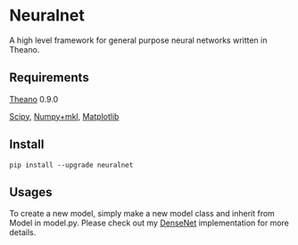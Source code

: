 # Neuralnet

A high level framework for general purpose neural networks written in Theano.

## Requirements

[Theano](http://deeplearning.net/software/theano_versions/0.9.X/) 0.9.0

[Scipy](https://www.scipy.org/install.html), [Numpy+mkl](http://www.lfd.uci.edu/~gohlke/pythonlibs/#numpy), [Matplotlib](https://matplotlib.org/)


## Install
```
pip install --upgrade neuralnet
```

## Usages
To create a new model, simply make a new model class and inherit from Model in model.py. Please check out my [DenseNet](https://github.com/justanhduc/densenet) implementation for more details.
